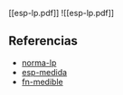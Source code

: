 [[esp-lp.pdf]]
![[esp-lp.pdf]]

## Referencias
- [norma-lp](./norma-lp.md)
- [esp-medida](./esp-medida.md)
- [fn-medible](./fn-medible.md)
